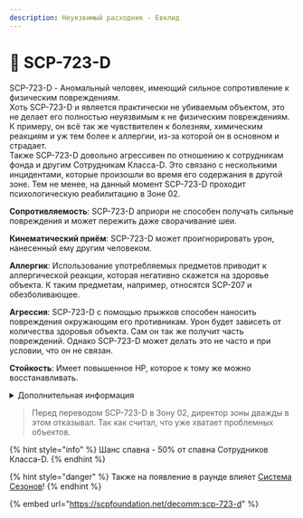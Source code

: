 ```yaml
---
description: Неуязвимый расходник - Евклид
---
```


# 🤧 SCP-723-D

SCP-723-D - Аномальный человек, имеющий сильное сопротивление к физическим повреждениям.\
Хоть SCP-723-D и является практически не убиваемым объектом, это не делает его полностью неуязвимым к не физическим повреждениям. К примеру, он всё так же чувствителен к болезням, химическим реакциям и уж тем более к аллергии, из-за которой он в основном и страдает.\
Также SCP-723-D довольно агрессивен по отношению к сотрудникам фонда и другим Сотрудникам Класса-D. Это связано с несколькими инцидентами, которые произошли во время его содержания в другой зоне. Тем не менее, на данный момент SCP-723-D проходит психологическую реабилитацию в Зоне 02.

**Сопротивляемость**: SCP-723-D априори не способен получать сильные повреждения и может пережить даже сворачивание шеи.

**Кинематический приём**: SCP-723-D может проигнорировать урон, нанесенный ему другим человеком.

**Аллергик**: Использование употребляемых предметов приводит к аллергической реакции, которая негативно скажется на здоровье объекта. К таким предметам, например, относятся SCP-207 и обезболивающее.

**Агрессия**: SCP-723-D с помощью прыжков способен наносить повреждения окружающим его противникам. Урон будет зависеть от количества здоровья объекта. Сам он так же получит часть повреждений. Однако SCP-723-D может делать это не часто и при условии, что он не связан.

**Стойкость**: Имеет повышенное HP, которое к тому же можно восстанавливать.

<details>

<summary>Дополнительная информация</summary>

* Класс: Сотрудник Класса-D
* Оружие: Отсутствует
* Уровень доступа: Отсутствует
* Броня: Аномальная
* Особое снаряжение: Отсутствует

</details>

> Перед переводом SCP-723-D в Зону 02, директор зоны дважды в этом отказывал. Так как считал, что уже хватает проблемных объектов.

{% hint style="info" %}
Шанс спавна - 50% от спавна Сотрудников Класса-D.
{% endhint %}

{% hint style="danger" %}
Также на появление в раунде влияет [Система Сезонов](../../server-systems/seasons-system.md)!
{% endhint %}

{% embed url="https://scpfoundation.net/decomm:scp-723-d" %}
